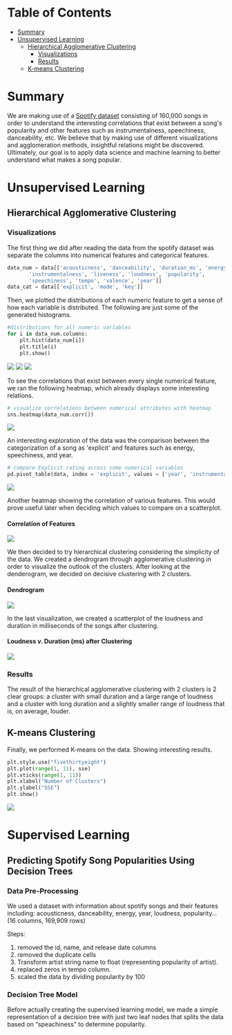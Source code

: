 # Table of Contents

* [Summary](#summary)
* [Unsupervised Learning](#unsupervised-learning)
  * [Hierarchical Agglomerative Clustering](#hierarchical-agglomerative-clustering)
    * [Visualizations](#visualizations)
    * [Results](#results)
  * [K-means Clustering](#k-means-clustering)

# Summary


We are making use of a [Spotify dataset](https://www.kaggle.com/yamaerenay/spotify-dataset-19212020-160k-tracks) consisting of 160,000 songs in order to understand the interesting correlations that exist between a song's popularity and other features such as instrumentalness, speechiness, danceability, etc. We believe that by making use of different visualizations and agglomeration methods, insightful relations might be discovered. Ultimately, our goal is to apply data science and machine learning to better understand what makes a song popular.

# Unsupervised Learning

## Hierarchical Agglomerative Clustering

### Visualizations

The first thing we did after reading the data from the spotify dataset was separate the columns into numerical features and categorical features.

```py
data_num = data[['acousticness', 'danceability', 'duration_ms', 'energy',
       'instrumentalness', 'liveness', 'loudness', 'popularity',
       'speechiness', 'tempo', 'valence', 'year']]
data_cat = data[['explicit', 'mode', 'key']]

```

Then, we plotted the distributions of each numeric feature to get a sense of how each variable is distributed. The following are just some of the generated histograms.

```py
#distributions for all numeric variables 
for i in data_num.columns:
    plt.hist(data_num[i])
    plt.title(i)
    plt.show()
```

<img src="img/num1.png"/>
<img src="img/num2.png"/>
<img src="img/num3.png"/>


To see the correlations that exist between every single numerical feature, we ran the following heatmap, which already displays some interesting relations.

```py
# visualize correlations between numerical attributes with heatmap
sns.heatmap(data_num.corr())
```

<img src="img/corr.png"/>

An interesting exploration of the data was the comparison between the categorization of a song as 'explicit' and features such as energy, speechiness, and year.


```py
# compare Explicit rating across some numerical variables
pd.pivot_table(data, index = 'explicit', values = ['year', 'instrumentalness', 'acousticness', 'energy', 'speechiness'])
```

<img src="img/piv.png"/>


Another heatmap showing the correlation of various features. This would prove useful later when deciding which values to compare on a scatterplot.

#### Correlation of Features
<img src="img/correlation_heatmap.svg"/>

We then decided to try hierarchical clustering considering the simplicity of the data. We created a dendrogram through agglomerative clustering in order to visualize the outlook of the clusters. After looking at the denderogram, we decided on decisive clustering with 2 clusters.

#### Dendrogram
<img src="img/dendrogram.svg"/>

In the last visualization, we created a scatterplot of the loudness and duration in milliseconds of the songs after clustering. 

#### Loudness v. Duration (ms) after Clustering
<img src="img/hac_clustering.svg"/>

### Results

The result of the hierarchical agglomerative clustering with 2 clusters is 2 clear groups: a cluster with small duration and a large range of loudness and a cluster with long duration and a slightly smaller range of loudness that is, on average, louder.

## K-means Clustering

Finally, we performed K-means on the data. Showing interesting results.

```py
plt.style.use("fivethirtyeight")
plt.plot(range(1, 11), sse)
plt.xticks(range(1, 11))
plt.xlabel("Number of Clusters")
plt.ylabel("SSE")
plt.show()
```
<img src="img/kmeans.png"/>


# Supervised Learning

## Predicting Spotify Song Popularities Using Decision Trees

### Data Pre-Processing

We used a dataset with information about spotify songs and their features including: acousticness, danceability, energy, year, loudness, popularity… (16 columns, 169,909 rows)

Steps:
1. removed the id, name, and release date columns
2. removed the duplicate cells
3. Transform artist string name to float (representing popularity of artist).
4. replaced zeros in tempo column.
5. scaled the data by dividing popularity by 100

### Decision Tree Model

Before actually creating the supervised learning model, we made a simple representation of a decision tree with just two leaf nodes that splits the data based on “speachiness” to determine popularity.
